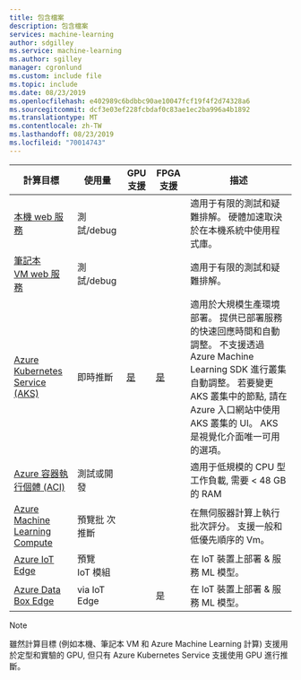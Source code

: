 ```yaml
---
title: 包含檔案
description: 包含檔案
services: machine-learning
author: sdgilley
ms.service: machine-learning
ms.author: sgilley
manager: cgronlund
ms.custom: include file
ms.topic: include
ms.date: 08/23/2019
ms.openlocfilehash: e402989c6bdbbc90ae10047fcf19f4f2d74328a6
ms.sourcegitcommit: dcf3e03ef228fcbdaf0c83ae1ec2ba996a4b1892
ms.translationtype: MT
ms.contentlocale: zh-TW
ms.lasthandoff: 08/23/2019
ms.locfileid: "70014743"
---
```

| 計算目標 | 使用量 | GPU 支援 | FPGA 支援 | 描述 |
| ----- | ----- | ----- | ----- | ----- |
| [本機&nbsp;web&nbsp;服務](../articles/machine-learning/service/how-to-deploy-and-where.md#local) | 測試/debug | &nbsp; | &nbsp; | 適用于有限的測試和疑難排解。 硬體加速取決於在本機系統中使用程式庫。
| [筆記本 VM&nbsp;web&nbsp;服務](../articles/machine-learning/service/how-to-deploy-and-where.md#notebookvm) | 測試/debug | &nbsp; | &nbsp; | 適用于有限的測試和疑難排解。 
| [Azure Kubernetes Service (AKS)](../articles/machine-learning/service/how-to-deploy-and-where.md#aks) | 即時推斷 |  [是](../articles/machine-learning/service/how-to-deploy-inferencing-gpus.md)  | [是](../articles/machine-learning/service/how-to-deploy-fpga-web-service.md)   |適用於大規模生產環境部署。 提供已部署服務的快速回應時間和自動調整。 不支援透過 Azure Machine Learning SDK 進行叢集自動調整。 若要變更 AKS 叢集中的節點, 請在 Azure 入口網站中使用 AKS 叢集的 UI。 AKS 是視覺化介面唯一可用的選項。 |
| [Azure 容器執行個體 (ACI)](../articles/machine-learning/service/how-to-deploy-and-where.md#aci) | 測試或開發 | &nbsp;  | &nbsp; | 適用于低規模的 CPU 型工作負載, 需要 < 48 GB 的 RAM |
| [Azure Machine Learning Compute](../articles/machine-learning/service/how-to-run-batch-predictions.md) | 預覽批&nbsp;次推斷 | &nbsp; | &nbsp;  | 在無伺服器計算上執行批次評分。 支援一般和低優先順序的 Vm。 |
| [Azure IoT Edge](../articles/machine-learning/service/how-to-deploy-and-where.md#iotedge) | 預覽IoT&nbsp;模組 |  &nbsp; | &nbsp; | 在 IoT 裝置上部署 & 服務 ML 模型。 |
| [Azure Data Box Edge](../articles/databox-online/data-box-edge-overview.md)   | via IoT Edge |  &nbsp; | 是 | 在 IoT 裝置上部署 & 服務 ML 模型。 |

> [!NOTE]
> 雖然計算目標 (例如本機、筆記本 VM 和 Azure Machine Learning 計算) 支援用於定型和實驗的 GPU, 但只有 Azure Kubernetes Service 支援使用 GPU 進行推斷。